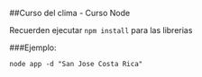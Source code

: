 ##Curso del clima - Curso Node

Recuerden ejecutar ```npm install``` para las librerias

###Ejemplo:
```
node app -d "San Jose Costa Rica"
```


